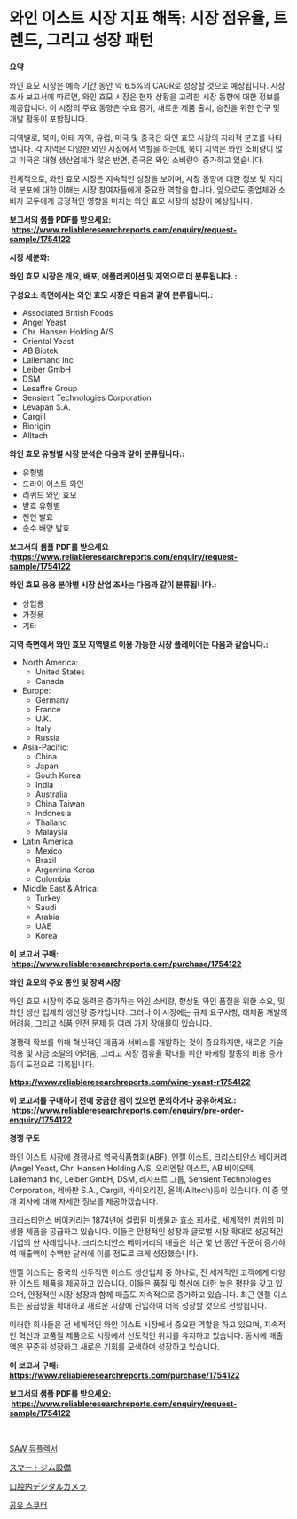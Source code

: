 <p><h1>와인 이스트 시장 지표 해독: 시장 점유율, 트렌드, 그리고 성장 패턴</h1></p><p><strong>요약</strong></p>
<p><p>와인 효모 시장은 예측 기간 동안 약 6.5%의 CAGR로 성장할 것으로 예상됩니다. 시장 조사 보고서에 따르면, 와인 효모 시장은 현재 상황을 고려한 시장 동향에 대한 정보를 제공합니다. 이 시장의 주요 동향은 수요 증가, 새로운 제품 출시, 승진을 위한 연구 및 개발 활동이 포함됩니다.</p><p>지역별로, 북미, 아태 지역, 유럽, 미국 및 중국은 와인 효모 시장의 지리적 분포를 나타냅니다. 각 지역은 다양한 와인 시장에서 역할을 하는데, 북미 지역은 와인 소비량이 많고 미국은 대형 생산업체가 많은 반면, 중국은 와인 소비량이 증가하고 있습니다.</p><p>전체적으로, 와인 효모 시장은 지속적인 성장을 보이며, 시장 동향에 대한 정보 및 지리적 분포에 대한 이해는 시장 참여자들에게 중요한 역할을 합니다. 앞으로도 종업체와 소비자 모두에게 긍정적인 영향을 미치는 와인 효모 시장의 성장이 예상됩니다.</p></p>
<p><strong>보고서의 샘플 PDF를 받으세요: &nbsp;<a href="https://www.reliableresearchreports.com/enquiry/request-sample/1754122">https://www.reliableresearchreports.com/enquiry/request-sample/1754122</a></strong></p>
<p><strong>시장 세분화:</strong></p>
<p><strong> 와인 효모 시장은 개요, 배포, 애플리케이션 및 지역으로 더 분류됩니다. :</strong></p>
<p><strong>구성요소 측면에서는 와인 효모 시장은 다음과 같이 분류됩니다.:</strong></p>
<p><ul><li>Associated British Foods</li><li>Angel Yeast</li><li>Chr. Hansen Holding A/S</li><li>Oriental Yeast</li><li>AB Biotek</li><li>Lallemand Inc</li><li>Leiber GmbH</li><li>DSM</li><li>Lesaffre Group</li><li>Sensient Technologies Corporation</li><li>Levapan S.A.</li><li>Cargill</li><li>Biorigin</li><li>Alltech</li></ul></p>
<p><strong> 와인 효모 유형별 시장 분석은 다음과 같이 분류됩니다.:</strong></p>
<p><ul><li>유형별</li><li>드라이 이스트 와인</li><li>리퀴드 와인 효모</li><li>발효 유형별</li><li>천연 발효</li><li>순수 배양 발효</li></ul></p>
<p><strong>보고서의 샘플 PDF를 받으세요 :<a href="https://www.reliableresearchreports.com/enquiry/request-sample/1754122">https://www.reliableresearchreports.com/enquiry/request-sample/1754122</a></strong></p>
<p><strong> 와인 효모 응용 분야별 시장 산업 조사는 다음과 같이 분류됩니다.:</strong></p>
<p><ul><li>상업용</li><li>가정용</li><li>기타</li></ul></p>
<p><strong>지역 측면에서 와인 효모 지역별로 이용 가능한 시장 플레이어는 다음과 같습니다.:</strong></p>
<p><ul>
    <li>
        North America:
        <ul>
            <li>United States</li>
            <li>Canada</li>
        </ul>
    </li>
    <li>
        Europe:
        <ul>
            <li>Germany</li>
            <li>France</li>
            <li>U.K.</li>
            <li>Italy</li>
            <li>Russia</li>
        </ul>
    </li>
    <li>
        Asia-Pacific:
        <ul>
            <li>China</li>
            <li>Japan</li>
            <li>South Korea</li>
            <li>India</li>
            <li>Australia</li>
            <li>China Taiwan</li>
            <li>Indonesia</li>
            <li>Thailand</li>
            <li>Malaysia</li>
        </ul>
    </li>
    <li>
        Latin America:
        <ul>
            <li>Mexico</li>
            <li>Brazil</li>
            <li>Argentina Korea</li>
            <li>Colombia</li>
        </ul>
    </li>
    <li>
        Middle East & Africa:
        <ul>
            <li>Turkey</li>
            <li>Saudi</li>
            <li>Arabia</li>
            <li>UAE</li>
            <li>Korea</li>
        </ul>
    </li>
    </ul></p>
<p><strong>이 보고서 구매: &nbsp;<a href="https://www.reliableresearchreports.com/purchase/1754122">https://www.reliableresearchreports.com/purchase/1754122</a></strong></p>
<p><strong>와인 효모의 주요 동인 및 장벽 시장</strong></p>
<p><p>와인 효모 시장의 주요 동력은 증가하는 와인 소비량, 향상된 와인 품질을 위한 수요, 및 와인 생산 업체의 생산량 증가입니다. 그러나 이 시장에는 규제 요구사항, 대체품 개발의 어려움, 그리고 식품 안전 문제 등 여러 가지 장애물이 있습니다.</p><p>경쟁력 확보를 위해 혁신적인 제품과 서비스를 개발하는 것이 중요하지만, 새로운 기술 적용 및 자금 조달의 어려움, 그리고 시장 점유율 확대를 위한 마케팅 활동의 비용 증가 등이 도전으로 지목됩니다.</p></p>
<p><strong><a href="https://www.reliableresearchreports.com/wine-yeast-r1754122">https://www.reliableresearchreports.com/wine-yeast-r1754122</a></strong></p>
<p><strong>이 보고서를 구매하기 전에 궁금한 점이 있으면 문의하거나 공유하세요.: &nbsp;<a href="https://www.reliableresearchreports.com/enquiry/pre-order-enquiry/1754122">https://www.reliableresearchreports.com/enquiry/pre-order-enquiry/1754122</a></strong></p>
<p><strong>경쟁 구도</strong></p>
<p><p>와인 이스트 시장에 경쟁사로 영국식품협회(ABF), 엔젤 이스트, 크리스티안스 베이커리(Angel Yeast, Chr. Hansen Holding A/S, 오리엔탈 이스트, AB 바이오텍, Lallemand Inc, Leiber GmbH, DSM, 레사프르 그룹, Sensient Technologies Corporation, 레바판 S.A., Cargill, 바이오리진, 올텍(Alltech)등이 있습니다. 이 중 몇 개 회사에 대해 자세한 정보를 제공하겠습니다.</p><p>크리스티안스 베이커리는 1874년에 설립된 미생물과 효소 회사로, 세계적인 범위의 미생물 제품을 공급하고 있습니다. 이들은 안정적인 성장과 글로벌 시장 확대로 성공적인 기업의 한 사례입니다. 크리스티안스 베이커리의 매출은 최근 몇 년 동안 꾸준히 증가하여 매출액이 수백만 달러에 이를 정도로 크게 성장했습니다.</p><p>앤젤 이스트는 중국의 선두적인 이스트 생산업체 중 하나로, 전 세계적인 고객에게 다양한 이스트 제품을 제공하고 있습니다. 이들은 품질 및 혁신에 대한 높은 평판을 갖고 있으며, 안정적인 시장 성장과 함께 매출도 지속적으로 증가하고 있습니다. 최근 앤젤 이스트는 공급망을 확대하고 새로운 시장에 진입하여 더욱 성장할 것으로 전망됩니다.</p><p>이러한 회사들은 전 세계적인 와인 이스트 시장에서 중요한 역할을 하고 있으며, 지속적인 혁신과 고품질 제품으로 시장에서 선도적인 위치를 유지하고 있습니다. 동시에 매출액은 꾸준히 성장하고 새로운 기회를 모색하며 성장하고 있습니다.</p></p>
<p><strong>이 보고서 구매: &nbsp; <a href="https://www.reliableresearchreports.com/purchase/1754122">https://www.reliableresearchreports.com/purchase/1754122</a></strong></p>
<p><strong>보고서의 샘플 PDF를 받으세요: &nbsp;<a href="https://www.reliableresearchreports.com/enquiry/request-sample/1754122">https://www.reliableresearchreports.com/enquiry/request-sample/1754122</a></strong><strong></strong></p>
<p>&nbsp;</p>
<p><p><a href="https://medium.com/@dinty11332244/%ED%86%B1-%EB%8D%94%ED%94%8C%EB%A0%89%EC%84%9C-%EC%8B%9C%EC%9E%A5-%ED%8A%B8%EB%A0%8C%EB%93%9C-%EC%98%88%EC%B8%A1-%EB%B0%8F-%EA%B2%BD%EC%9F%81-%EB%B6%84%EC%84%9D-2031%EB%85%84%EA%B9%8C%EC%A7%80-919e5a601d94">SAW 듀플렉서</a></p><p><a href="https://medium.com/@evans21bill/%E3%82%B9%E3%83%9E%E3%83%BC%E3%83%88%E3%82%B8%E3%83%A0%E6%A9%9F%E5%99%A8%E3%81%AE%E5%B8%82%E5%A0%B4%E5%8B%95%E5%90%91%E3%81%A8%E5%B8%82%E5%A0%B4%E5%88%86%E6%9E%90%E3%81%AF-2024%E5%B9%B4%E3%81%8B%E3%82%892031%E5%B9%B4%E3%81%AE%E4%BA%88%E6%B8%AC%E3%81%95%E3%82%8C%E3%81%A6%E3%81%84%E3%81%BE%E3%81%99-e3e7453bdb68">スマートジム設備</a></p><p><a href="https://medium.com/@nic.neale/%E5%8F%A3%E8%85%94%E5%86%85%E3%83%87%E3%82%B8%E3%82%BF%E3%83%AB%E3%82%AB%E3%83%A1%E3%83%A9%E5%B8%82%E5%A0%B4%E3%81%AF2031%E5%B9%B4%E3%81%BE%E3%81%A7%E3%81%AE%E5%B8%82%E5%A0%B4%E3%82%B7%E3%82%A7%E3%82%A2-%E8%A6%8F%E6%A8%A1-%E4%BA%88%E6%B8%AC%E3%81%AB%E7%84%A6%E7%82%B9%E3%82%92%E5%BD%93%E3%81%A6%E3%81%A6%E3%81%84%E3%81%BE%E3%81%99-b4139bef13a5">口腔内デジタルカメラ</a></p><p><a href="https://medium.com/@reinaurphy35/%EA%B3%B5%EC%9C%A0-%EC%A0%84%EB%8F%99%ED%82%A5%EB%B3%B4%EB%93%9C-%EC%8B%9C%EC%9E%A5-%EC%A1%B0%EC%82%AC-%EB%B3%B4%EA%B3%A0%EC%84%9C-%EC%97%AD%EC%82%AC-%EB%B0%8F-2024%EB%85%84%EB%B6%80%ED%84%B0-2031%EB%85%84%EA%B9%8C%EC%A7%80%EC%9D%98-%EC%98%88%EC%B8%A1-ecf248398cd1">공유 스쿠터</a></p></p>